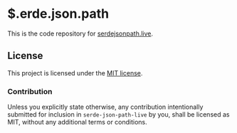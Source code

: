# $.erde.json.path

This is the code repository for [serdejsonpath.live](https://serdejsonpath.live).

## License

This project is licensed under the [MIT license][license].

### Contribution

Unless you explicitly state otherwise, any contribution intentionally submitted for inclusion in `serde-json-path-live` by you, shall be licensed as MIT, without any additional terms or conditions.

[license]: https://github.com/hiltontj/serde-json-path-live/blob/main/LICENSE-MIT
